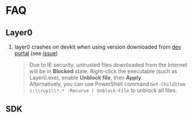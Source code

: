 # FAQ


## Layer0
1. layer0 crashes on devkit when using version downloaded from [dev portal](http://dev.playruyi.com/) (see [issue](https://bitbucket.org/playruyi/support/issues/3))
	
	> Due to IE security, untrusted files downloaded from the Internet will be in __Blocked__ state.  Right-click the executable (such as Layer0.exe), enable __Unblock file__, then __Apply__.  
	Alternatively, you can use PowerShell command `Get-ChildItem c:\\ruyi\\*.* -Recurse | Unblock-File` to unblock all files.


## SDK